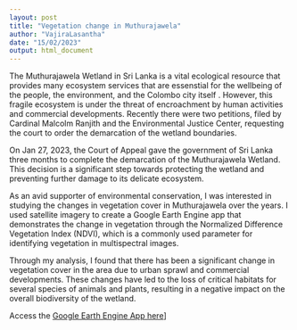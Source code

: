 ```yaml
---
layout: post
title: "Vegetation change in Muthurajawela"
author: "VajiraLasantha"
date: "15/02/2023"
output: html_document
---
```



The Muthurajawela Wetland in Sri Lanka is a vital ecological resource that provides many ecosystem services that are essenstial for the wellbeing of the people, the environment, and the Colombo city itself . However, this fragile ecosystem is under the threat of encroachment by human activities and commercial developments. Recently there were two petitions, filed by Cardinal Malcolm Ranjith and the Environmental Justice Center, requesting the court to order the demarcation of the wetland boundaries. 

On Jan 27, 2023, the Court of Appeal gave the government of Sri Lanka three months to complete the demarcation of the Muthurajawela Wetland. This decision is a significant step towards protecting the wetland and preventing further damage to its delicate ecosystem.

As an avid supporter of environmental conservation, I was interested in studying the changes in vegetation cover in Muthurajawela over the years. I used satellite imagery to create a Google Earth Engine app that demonstrates the change in vegetation through the Normalized Difference Vegetation Index (NDVI), which is a commonly used parameter for identifying vegetation in multispectral images.

Through my analysis, I found that there has been a significant change in vegetation cover in the area due to urban sprawl and commercial developments. These changes have led to the loss of critical habitats for several species of animals and plants, resulting in a negative impact on the overall biodiversity of the wetland.

Access the [Google Earth Engine App here](https://ut-rs2020a.users.earthengine.app/view/muthurajawelavegetation)] 